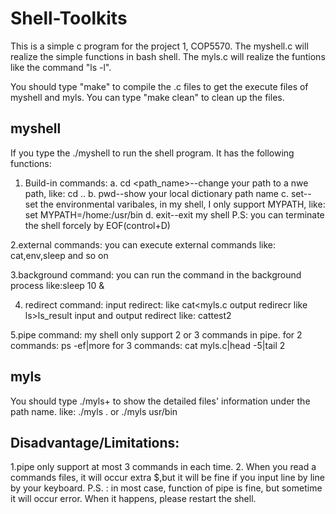 # Shell-Toolkits
 This is a simple c program for the project 1, COP5570.
The myshell.c will realize the simple functions in bash shell.
The myls.c will realize the funtions like the command "ls -l".

You should type "make" to compile the .c files to get the execute files of myshell and myls.
You can type "make clean" to clean up the files.

## myshell
If you type the ./myshell to run the shell program. It has the following functions:
1. Build-in commands:
a. cd <path_name>--change your path to a nwe path, like: cd ..
b. pwd--show your local dictionary path name
c. set-- set the environmental varibales, in my shell, I only support MYPATH, like: set MYPATH=/home:/usr/bin
d. exit--exit my shell
P.S: you can terminate the shell forcely by EOF(control+D)

2.external commands:
you can execute external commands like: cat,env,sleep and so on

3.background command:
you can run the command in the background process like:sleep 10 &

4. redirect command:
input redirect: like cat<myls.c
output redirecr like ls>ls_result
input and output redirect like: cat<test>test2

5.pipe command:
my shell only support 2 or 3 commands in pipe.
for 2 commands: ps -ef|more
for 3 commands: cat myls.c|head -5|tail 2

## myls
You should type ./myls+<path name> to show the detailed files' information under the path name.
like:  ./myls .   or ./myls usr/bin


## Disadvantage/Limitations:
1.pipe only support at most 3 commands in each time.
2. When you read a commands files, it will occur extra $,but it will be fine if you input line by line by your keyboard.
P.S. : in most case, function of pipe is fine, but sometime it will occur error. When it happens, please restart the shell.  



